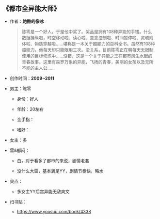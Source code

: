 ## 《都市全异能大师》

- 作者：**她酷的像冰**
  
    > 陈零是一个好人，于是他中奖了。奖品是拥有108种异能的手镯。什么数据操纵啦，时空移动啦、读心啦、意念控制啦、时间暂停啦、灵魂附体啦、物质穿越啦……堪称是一本关于超能力的百科全书。虽然有108种超能力，他每天却只能限用三次。没关系，目前陈零正在朝每天无限制使用的目标修炼中……没错，这是一个关于异能之王在都市风生水起的青春故事。这里有森罗万象的异能，飞扬的青春，美丽的女孩以及无所不能的主人公……

- 创作时间：**2009~2011**

- 男主：陈零

  * 身份：好人
  
  * 年龄：20左右
  * 金手指：
  * 嗜好：

- 女主：多

- 雷&郁闷：

  * 白，对于看多了都市的来说，剧情老套

  * 没什么大雷，基本满足YY，剧情节奏快，略水

- 爽点：
  
  * 多女主YY后宫异能无敌爽文

- 扫书贴：
  
  * <https://www.yousuu.com/book/4338>